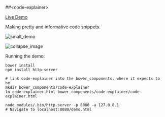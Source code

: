 ##&lt;code-explainer&gt;

[Live Demo](http://kjlubick.github.io/code-explainer/)

Making pretty and informative code snippets.

![small_demo](https://cloud.githubusercontent.com/assets/6819944/11015499/2c595048-852f-11e5-9ba2-66c603df9a0b.png)

![collapse_image](https://cloud.githubusercontent.com/assets/6819944/11015523/fad28a66-852f-11e5-9a04-fc3845d4de76.png)

Running the demo:
```
bower install
npm install http-server

# link code-explainer into the bower_components, where it expects to be
mkdir bower_components/code-explainer
ln code-explainer.html bower_components/code-explainer/code-explainer.html

node_modules/.bin/http-server -p 8080 -a 127.0.0.1
# Navigate to localhost:8080/demo.html

```
